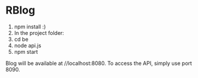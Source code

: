 # RBlog

1. npm install :)
2. In the project folder: 
3. cd be 
4. node api.js
5. npm start

Blog will be available at //localhost:8080. 
To access the API, simply use port 8090.
